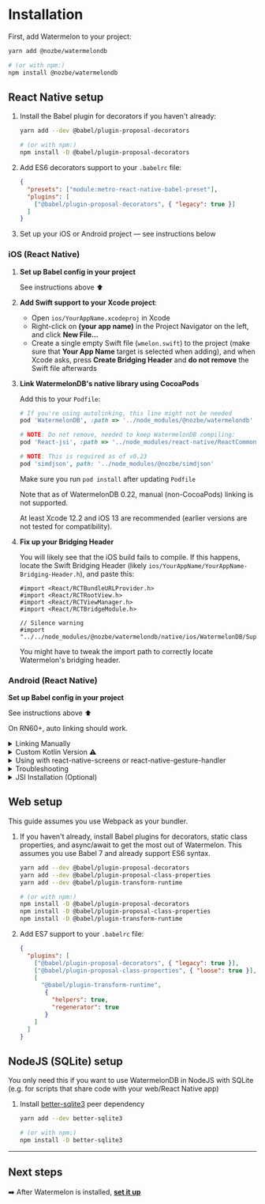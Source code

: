 # Installation

First, add Watermelon to your project:

```bash
yarn add @nozbe/watermelondb

# (or with npm:)
npm install @nozbe/watermelondb
```

## React Native setup

1. Install the Babel plugin for decorators if you haven't already:
    ```bash
    yarn add --dev @babel/plugin-proposal-decorators

    # (or with npm:)
    npm install -D @babel/plugin-proposal-decorators
    ```

2. Add ES6 decorators support to your `.babelrc` file:
    ```json
    {
      "presets": ["module:metro-react-native-babel-preset"],
      "plugins": [
        ["@babel/plugin-proposal-decorators", { "legacy": true }]
      ]
    }
    ```
3. Set up your iOS or Android project — see instructions below

### iOS (React Native)

1. **Set up Babel config in your project**

   See instructions above ⬆️

2. **Add Swift support to your Xcode project**:

   - Open `ios/YourAppName.xcodeproj` in Xcode
   - Right-click on **(your app name)** in the Project Navigator on the left, and click **New File…**
   - Create a single empty Swift file (`wmelon.swift`) to the project (make sure that **Your App Name** target is selected when adding), and when Xcode asks, press **Create Bridging Header** and **do not remove** the Swift file afterwards

3. **Link WatermelonDB's native library using CocoaPods**

    Add this to your `Podfile`:

    ```ruby
    # If you're using autolinking, this line might not be needed
    pod 'WatermelonDB', :path => '../node_modules/@nozbe/watermelondb'

    # NOTE: Do not remove, needed to keep WatermelonDB compiling:
    pod 'React-jsi', :path => '../node_modules/react-native/ReactCommon/jsi', :modular_headers => true

    # NOTE: This is required as of v0.23
    pod 'simdjson', path: '../node_modules/@nozbe/simdjson'
    ```
    
    Make sure you run `pod install` after updating `Podfile`

    Note that as of WatermelonDB 0.22, manual (non-CocoaPods) linking is not supported.

    At least Xcode 12.2 and iOS 13 are recommended (earlier versions are not tested for compatibility).

4. **Fix up your Bridging Header**

    You will likely see that the iOS build fails to compile. If this happens, locate the Swift Bridging Header (likely `ios/YourAppName/YourAppName-Bridging-Header.h`), and paste this:

    ```objc
    #import <React/RCTBundleURLProvider.h>
    #import <React/RCTRootView.h>
    #import <React/RCTViewManager.h>
    #import <React/RCTBridgeModule.h>

    // Silence warning
    #import "../../node_modules/@nozbe/watermelondb/native/ios/WatermelonDB/SupportingFiles/Bridging.h"
    ```

    You might have to tweak the import path to correctly locate Watermelon's bridging header.

### Android (React Native)

**Set up Babel config in your project**

See instructions above ⬆️

On RN60+, auto linking should work.

<details>
  <summary>Linking Manually</summary>

  Users on React Native 0.60+ automatically have access to "autolinking", requiring no further manual installation steps. If you are on React Native 0.60+   please skip this section. If you are on React Native < 0.60 please do the following in **addition** to the previous steps:

  1. In `android/settings.gradle`, add:

  ```gradle
  include ':watermelondb'
  project(':watermelondb').projectDir =
      new File(rootProject.projectDir, '../node_modules/@nozbe/watermelondb/native/android')
  ```

  2. In `android/app/build.gradle`, add:
  ```gradle
  // ...
  dependencies {
      // ...
      implementation project(':watermelondb')  // ⬅️ This!
  }
  ```
  3. And finally, in `android/app/src/main/java/{YOUR_APP_PACKAGE}/MainApplication.java`, add:
  ```java
  // ...
  import com.nozbe.watermelondb.WatermelonDBPackage; // ⬅️ This!
  // ...
  @Override
  protected List<ReactPackage> getPackages() {
    return Arrays.<ReactPackage>asList(
      new MainReactPackage(),
      new WatermelonDBPackage() // ⬅️ Here!
    );
  }
  ```
</details>

<details>
  <summary>Custom Kotlin Version ⚠️</summary>
  Make sure the kotlin version is set to 1.3.50 or above. Just set ext properties `kotlinVersion` in `android/build.gradle`, and WatermelonDB will use the specified kotlin version.

  ```gradle
  buildscript {
      ext.kotlinVersion = '1.3.50'
  }
  ```
</details>

<details>
  <summary>Using with react-native-screens or react-native-gesture-handler</summary>
  If you are using recent versions of react-native-screens or react-native-gesture-handler, you will need to set the kotlin version to 1.5.20 or above.

  See instructions above ⬆️
</details>

<details>
  <summary>Troubleshooting</summary>
  If you get this error:

  > `Can't find variable: Symbol`

  You're using an ancient version of JSC. Install [`jsc-android`](https://github.com/react-community/jsc-android-buildscripts) or Hermes.
</details>

<details>
  <summary>JSI Installation (Optional)</summary>

  To enable fast, highly performant, synchronous JSI operation on Android, you need to take a few
  additional steps manually.

   1. Make sure you have NDK installed (version `20.1.5948944` has been tested to work when writing this guide)
   2. In `android/settings.gradle`, add:

      ```gradle
      include ':watermelondb-jsi'
      project(':watermelondb-jsi').projectDir =
          new File(rootProject.projectDir, '../node_modules/@nozbe/watermelondb/native/android-jsi')
      ```
   3. In `android/app/build.gradle`, add:
      ```gradle
      // ...
      android {
        // ...
        packagingOptions {
           pickFirst '**/libc++_shared.so' // ⬅️ This (if missing)
        }
      }

      dependencies {
          // ...
          implementation project(':watermelondb-jsi') // ⬅️ This!
      }
      ```
   4. If you're using Proguard, in `android/app/proguard-rules.pro` add:
      ```
      -keep class com.nozbe.watermelondb.** { *; }
      ```
   5. And finally, in `android/app/src/main/java/{YOUR_APP_PACKAGE}/MainApplication.java`, add:
      ```java
      // ...
      import com.nozbe.watermelondb.jsi.WatermelonDBJSIPackage; // ⬅️ This!
      import com.facebook.react.bridge.JSIModulePackage; // ⬅️ This!
      // ...
      private final ReactNativeHost mReactNativeHost =
         new ReactNativeHost(this) {
           // ...

           @Override
           protected JSIModulePackage getJSIModulePackage() {
             return new WatermelonDBJSIPackage(); // ⬅️ This!
           }
         }

      ```
      or if you have **multiple** JSI Packages:
      ```java
      // ...
      import java.util.Arrays; // ⬅️ This!
      import com.facebook.react.bridge.JSIModuleSpec; // ⬅️ This!
      import com.facebook.react.bridge.JSIModulePackage; // ⬅️ This!
      import com.facebook.react.bridge.ReactApplicationContext; // ⬅️ This!
      import com.facebook.react.bridge.JavaScriptContextHolder; // ⬅️ This!
      import com.nozbe.watermelondb.jsi.WatermelonDBJSIPackage; // ⬅️ This!
      // ...
      private final ReactNativeHost mReactNativeHost =
         new ReactNativeHost(this) {
           // ...

           @Override
           protected JSIModulePackage getJSIModulePackage() {
             return new JSIModulePackage() {
               @Override
               public List<JSIModuleSpec> getJSIModules(
                 final ReactApplicationContext reactApplicationContext,
                 final JavaScriptContextHolder jsContext
               ) {
                 List<JSIModuleSpec> modules = Arrays.asList();

                 modules.addAll(new WatermelonDBJSIPackage().getJSIModules(reactApplicationContext, jsContext)); // ⬅️ This!
                 // ⬅️ add more JSI packages here by conventions above

                 return modules;
               }
             };
           }
         }
      ```
</details>

## Web setup

This guide assumes you use Webpack as your bundler.

1. If you haven't already, install Babel plugins for decorators, static class properties, and async/await to get the most out of Watermelon. This assumes you use Babel 7 and already support ES6 syntax.
    ```bash
    yarn add --dev @babel/plugin-proposal-decorators
    yarn add --dev @babel/plugin-proposal-class-properties
    yarn add --dev @babel/plugin-transform-runtime

    # (or with npm:)
    npm install -D @babel/plugin-proposal-decorators
    npm install -D @babel/plugin-proposal-class-properties
    npm install -D @babel/plugin-transform-runtime
    ```
2. Add ES7 support to your `.babelrc` file:
    ```json
    {
      "plugins": [
        ["@babel/plugin-proposal-decorators", { "legacy": true }],
        ["@babel/plugin-proposal-class-properties", { "loose": true }],
        [
          "@babel/plugin-transform-runtime",
           {
             "helpers": true,
             "regenerator": true
           }
        ]
      ]
    }
    ```

## NodeJS (SQLite) setup

You only need this if you want to use WatermelonDB in NodeJS with SQLite (e.g. for scripts that share code with your web/React Native app)

1. Install [better-sqlite3](https://github.com/JoshuaWise/better-sqlite3) peer dependency
    ```sh
    yarn add --dev better-sqlite3

    # (or with npm:)
    npm install -D better-sqlite3
    ```

* * *

## Next steps

➡️ After Watermelon is installed, [**set it up**](./Setup.md)
